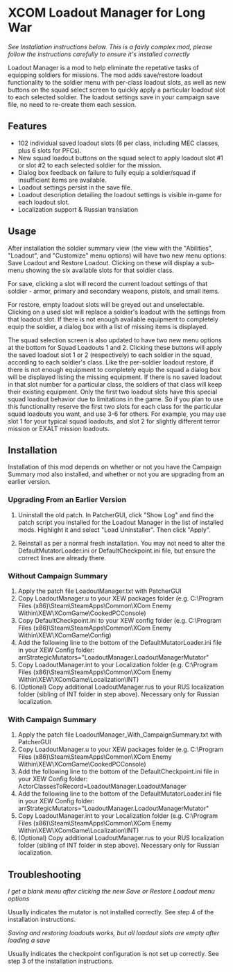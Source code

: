 # XCOM Loadout Manager for Long War

*See Installation instructions below. This is a fairly complex mod, please follow the instructions carefully to ensure it's installed
correctly*

Loadout Manager is a mod to help eliminate the repetative tasks of equipping soldiers for missions. The mod adds save/restore
loadout functionality to the soldier menu with per-class loadout slots, as well as new buttons on the squad select screen to
quickly apply a particular loadout slot to each selected soldier. The loadout settings save in your campaign save file, no need
to re-create them each session.

## Features

* 102 individual saved loadout slots (6 per class, including MEC classes, plus 6 slots for PFCs).
* New squad loadout buttons on the squad select to apply loadout slot #1 or slot #2 to each selected soldier for the mission.
* Dialog box feedback on failure to fully equip a soldier/squad if insufficient items are available.
* Loadout settings persist in the save file.
* Loadout description detailing the loadout settings is visible in-game for each loadout slot.
* Localization support & Russian translation

## Usage

After installation the soldier summary view (the view with the "Abilities", "Loadout", and "Customize" menu options) will have
two new menu options: Save Loadout and Restore Loadout. Clicking on these will display a sub-menu showing the six available slots
for that soldier class. 
    
For save, clicking a slot will record the current loadout settings of that soldier - armor, primary and secondary
weapons, pistols, and small items.

For restore, empty loadout slots will be greyed out and unselectable. Clicking on a used slot will replace a soldier's loadout with
the settings from that loadout slot. If there is not enough available equipment to completely equip the soldier, a dialog box with
a list of missing items is displayed. 

The squad selection screen is also updated to have two new menu options at the bottom for Squad Loadouts 1 and 2. Clicking these buttons
will apply the saved loadout slot 1 or 2 (respectively) to each soldier in the squad, according to each soldier's class. Like the per-soldier
loadout restore, if there is not enough equipment to completely equip the squad a dialog box will be displayed listing the missing equipment.
If there is no saved loadout in that slot number for a particular class, the soldiers of that class will keep their existing equipment. Only
the first two loadout slots have this special squad loadout behavior due to limitations in the game. So if you plan to use this functionality
reserve the first two slots for each class for the particular squad loadouts you want, and use 3-6 for others. For example, you may use slot 1
for your typical squad loadouts, and slot 2 for slightly different terror mission or EXALT mission loadouts.

## Installation

Installation of this mod depends on whether or not you have the Campaign Summary mod also installed, and whether or not you are upgrading
from an earlier version.

### Upgrading From an Earlier Version

1. Uninstall the old patch. In PatcherGUI, click "Show Log" and find the patch script you installed for the Loadout Manager in the list of
installed mods. Highlight it and select "Load Uninstaller". Then click "Apply".

2. Reinstall as per a normal fresh installation. You may not need to alter the DefaultMutatorLoader.ini or DefaultCheckpoint.ini file, but
ensure the correct lines are already there.

### Without Campaign Summary

1. Apply the patch file LoadoutManager.txt with PatcherGUI
2. Copy LoadoutManager.u to your XEW packages folder (e.g. C:\Program Files (x86)\Steam\SteamApps\Common\XCom Enemy Within\XEW\XComGame\CookedPCConsole)
3. Copy DefaultCheckpoint.ini to your XEW config folder (e.g. C:\Program Files (x86)\Steam\SteamApps\Common\XCom Enemy Within\XEW\XComGame\Config)
4. Add the following line to the bottom of the DefaultMutatorLoader.ini file in your XEW Config folder:
    arrStrategicMutators="LoadoutManager.LoadoutManagerMutator"
5. Copy LoadoutManager.int to your Localization folder (e.g. C:\Program Files (x86)\Steam\SteamApps\Common\XCom Enemy Within\XEW\XComGame\Localization\INT)
6. (Optional) Copy additional LoadoutManager.rus to your RUS localization folder (sibling of INT folder in step above). Necessary only for Russian localization.

### With Campaign Summary

1. Apply the patch file LoadoutManager_With_CampaignSummary.txt with PatcherGUI
2. Copy LoadoutManager.u to your XEW packages folder (e.g. C:\Program Files (x86)\Steam\SteamApps\Common\XCom Enemy Within\XEW\XComGame\CookedPCConsole)
3. Add the following line to the bottom of the DefaultCheckpoint.ini file in your XEW Config folder:
    ActorClassesToRecord=LoadoutManager.LoadoutManager
4. Add the following line to the bottom of the DefaultMutatorLoader.ini file in your XEW Config folder:
    arrStrategicMutators="LoadoutManager.LoadoutManagerMutator"
5. Copy LoadoutManager.int to your Localization folder (e.g. C:\Program Files (x86)\Steam\SteamApps\Common\XCom Enemy Within\XEW\XComGame\Localization\INT)
6. (Optional) Copy additional LoadoutManager.rus to your RUS localization folder (sibling of INT folder in step above). Necessary only for Russian localization.

## Troubleshooting

*I get a blank menu after clicking the new Save or Restore Loadout menu options*

Usually indicates the mutator is not installed correctly. See step 4 of the installation instructions.

*Saving and restoring loadouts works, but all loadout slots are empty after loading a save*

Usually indicates the checkpoint configuration is not set up correctly. See step 3 of the installation instructions.
